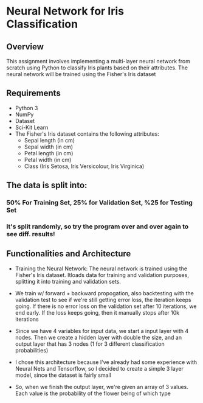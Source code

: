 # Neural Network for Iris Classification

## Overview
This assignment involves implementing a multi-layer neural network from scratch using Python to classify Iris plants based on their attributes. The neural network will be trained using the Fisher's Iris dataset

## Requirements
- Python 3
- NumPy
- Dataset
- Sci-Kit Learn
- The Fisher's Iris dataset contains the following attributes:
    - Sepal length (in cm)
    - Sepal width (in cm)
    - Petal length (in cm)
    - Petal width (in cm)
    - Class (Iris Setosa, Iris Versicolour, Iris Virginica)

## The data is split into:
### 50% For Training Set, 25% for Validation Set, %25 for Testing Set
### It's split randomly, so try the program over and over again to see diff. results!

## Functionalities and Architecture
- Training the Neural Network: The neural network is trained using the Fisher's Iris dataset. 
                            Itloads data for training and validation purposes, splitting 
                            it into training and validation sets.

- We train w/ forward + backward propogation, also backtesting with the validation test
to see if we're still getting error loss, the iteration keeps going. If there is no 
error loss on the validation set after 10 iterations, we end early. If the loss keeps
going, then it manually stops after 10k iterations

- Since we have 4 variables for input data, we start a input layer with 4 nodes. Then we create
a hidden layer with double the size, and an output layer that has 3 nodes 
(1 for 3 different classification probabilities)

- I chose this architecture because I've already had some experience with Neural Nets and
Tensorflow, so I decided to create a simple 3 layer model, since the dataset is fairly small

- So, when we finish the output layer, we're given an array of 3 values. Each value is 
the probability of the flower being of which type



